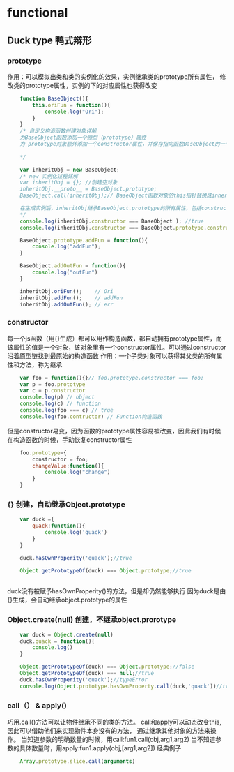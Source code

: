 # functional 

## Duck type 鸭式辩形
### prototype
作用：可以模拟出类和类的实例化的效果，实例继承类的prototype所有属性，
修改类的prototype属性，实例的下的对应属性也获得改变
```javascript 
    function BaseObject(){ 
        this.oriFun = function(){
            console.log("Ori");
        }
    }
    /* 自定义构造函数创建对象详解
    为BaseObject函数添加一个原型（prototype）属性
    为 prototype对象额外添加一个constructor属性，并保存指向函数BaseObject的一个引用
    
    */

    var inheritObj = new BaseObject;
    /* new 实例化过程详解
    var inheritObj = {}; //创建空对象
    inheritObj.__proto__ = BaseObject.prototype;
    BaseObject.call(inheritObj);// BaseObject函数对象的this指针替换成inheritObj

    在生成实例后，inheritObj继承BaseObject.prototype的所有属性，包括constructor。通过constructor访问它的构造函数
    */
    console.log(inheritObj.constructor === BaseObject ); //true
    console.log(inheritObj.constructor === BaseObject.prototype.constructor ); // true

    BaseObject.prototype.addFun = function(){
        console.log("addFun");
    }

    BaseObject.addOutFun = function(){
        console.log("outFun")
    }

    inheritObj.oriFun();    // Ori
    inheritObj.addFun();    // addFun
    inheritObj.addOutFun(); // err

```


### constructor
每一个js函数（用{}生成）都可以用作构造函数，都自动拥有prototype属性，而该属性的值是一个对象，该对象里有一个constructor属性。可以通过constructor沿着原型链找到最原始的构造函数
作用：一个子类对象可以获得其父类的所有属性和方法，称为继承
```javascript 
    var foo = function(){}// foo.prototype.constructor === foo;
    var p = foo.prototype 
    var c = p.constructor
    console.log(p) // object
    console.log(c) // function 
    console.log(foo === c) // true
    console.log(foo.contructor) // Function构造函数
```
但是constructor易变，因为函数的prototype属性容易被改变，因此我们有时候在构造函数的时候，手动恢复constructor属性
```javascript 
    foo.prototype={
        constructor = foo;
        changeValue:function(){
            console.log("change")
        }
    }
```

### {} 创建，自动继承Object.prototype
```javascript
    var duck ={
        quack:function(){
            console.log('quack')
        }
    }

    duck.hasOwnProperity('quack');//true

    Object.getPrototypeOf(duck) === Object.prototype;//true
    

```
duck没有被赋予hasOwnProperity()的方法，但是却仍然能够执行
因为duck是由{}生成，会自动继承object.prototype的属性

### Object.create(null) 创建，不继承object.prorotype
```javascript
    var duck = Object.create(null)
    duck.quack = function(){
        console.log()
    }

    Object.getPrototypeOf(duck) === Object.prototype;//false
    Object.getPrototypeOf(duck) === null;//true
    duck.hasOwnProperity('quack');//typeError
    console.log(Object.prototype.hasOwnProperty.call(duck,'quack'))//true 用call来将duck做为Object的this使用

```

### call（） &  apply()
巧用.call()方法可以让物件继承不同的类的方法。
call和apply可以动态改变this, 因此可以借助他们来实现物件本身没有的方法，
通过继承其他对象的方法来操作。
当知道参数的明确数量的时候，用call:fun1.call(obj,arg1,arg2)
当不知道参数的具体数量时，用apply:fun1.apply(obj,[arg1,arg2])
经典例子
```javascript
    Array.prototype.slice.call(arguments)
```
